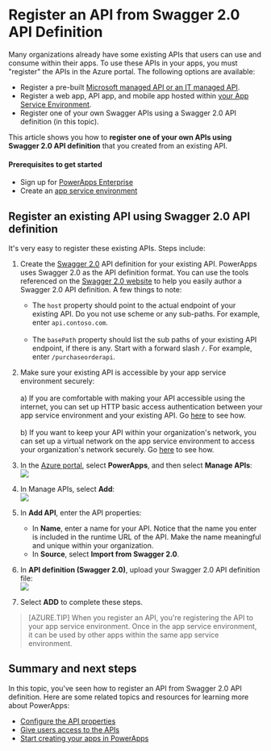 <properties
	pageTitle="Create Swagger 2.0 API Definition from an API in PowerApps Enterprise | Microsoft Azure"
	description="Learn how to register an API from Swagger 2.0 API defition created from an existing API"
	services=""
    suite="powerapps"
	documentationCenter="" 
	authors="MandiOhlinger"
	manager="dwrede"
	editor=""/>

<tags
   ms.service="powerapps"
   ms.devlang="na"
   ms.topic="article"
   ms.tgt_pltfrm="na"
   ms.workload="na" 
   ms.date="12/09/2015"
   ms.author="guayan"/>

# Register an API from Swagger 2.0 API Definition  
Many organizations already have some existing APIs that users can use and consume within their apps. To use these APIs in your apps, you must "register" the APIs in the Azure portal. The following options are available: 

- Register a pre-built [Microsoft managed API or an IT managed API](powerapps-register-from-available-apis.md).
- Register a web app, API app, and mobile app hosted within [your App Service Environment](powerapps-register-api-hosted-in-app-service.md).
- Register one of your own Swagger APIs using a Swagger 2.0 API definition (in this topic).

This article shows you how to **register one of your own APIs using Swagger 2.0 API definition** that you created from an existing API. 

#### Prerequisites to get started

- Sign up for [PowerApps Enterprise](powerapps-get-started-azure-portal.md)
- Create an [app service environment](powerapps-get-started-azure-portal.md)

## Register an existing API using Swagger 2.0 API definition

It's very easy to register these existing APIs. Steps include:

1. Create the [Swagger 2.0](http://swagger.io) API definition for your existing API. PowerApps uses Swagger 2.0 as the API definition format. You can use the tools referenced on the [Swagger 2.0 website](http://swagger.io) to help you easily author a Swagger 2.0 API definition. A few things to note:  

	- The ``host`` property should point to the actual endpoint of your existing API. Do you not use scheme or any sub-paths. For example, enter ``api.contoso.com``.  <br/><br/>
	- The ``basePath`` property should list the sub paths of your existing API endpoint, if there is any. Start with a forward slash ``/``. For example,  enter ``/purchaseorderapi``.

2. Make sure your existing API is accessible by your app service environment securely:  <br/><br/>
	a) If you are comfortable with making your API accessible using the internet, you can set up HTTP basic access authentication between your app service environment and your existing API. Go [here](powerapps-configure-apis.md) to see how.  <br/><br/>
	b) If you want to keep your API within your organization's network, you can set up a virtual network on the app service environment to access your organization's network securely. Go [here](../app-service-app-service-environment-intro.md) to see how.

3. In the [Azure portal](https://portal.azure.com/), select **PowerApps**, and then select **Manage APIs**:  
![][11]
4. In Manage APIs, select **Add**:  
![][12]
5. In **Add API**, enter the API properties:  

	- In **Name**, enter a name for your API. Notice that the name you enter is included in the runtime URL of the API. Make the name meaningful and unique within your organization.
	- In **Source**, select **Import from Swagger 2.0**.

6. In **API definition (Swagger 2.0)**, upload your Swagger 2.0 API definition file:  
 ![][13]
7. Select **ADD** to complete these steps.

> [AZURE.TIP] When you register an API, you're registering the API to your app  service environment. Once in the app service environment, it can be used by other apps within the same app service environment.

## Summary and next steps

In this topic, you've seen how to register an API from Swagger 2.0 API definition. Here are some related topics and resources for learning more about PowerApps:  

- [Configure the API properties](powerapps-configure-apis.md)
- [Give users access to the APIs](powerapps-manage-api-connection-user-access.md)
- [Start creating your apps in PowerApps](https://powerapps.microsoft.com/tutorials/)

<!--References-->
[11]: ./media/powerapps-register-existing-api-from-api-definition/registered-apis-part.png
[12]: ./media/powerapps-register-existing-api-from-api-definition/add-api-button.png
[13]: ./media/powerapps-register-existing-api-from-api-definition/add-api-blade.png
